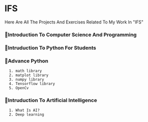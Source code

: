 # IFS
Here Are All The Projects And Exercises Related To My Work In "IFS"

### 🔺Introduction To Computer Science And Programming

### 🔺Intruduction To Python For Students

### 🔺Advance Python

      1. math library
      2. matplot library
      3. numpy library
      4. Tensorflow library
      5. OpenCv

### 🔺Intruduction To Artificial Intelligence
      1. What Is AI?
      2. Deep learning
      
      
